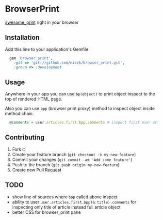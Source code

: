 # BrowserPrint

[awesome_print][ap] right in your browser

## Installation

Add this line to your application's Gemfile:

``` rb
  gem 'browser_print',
    :git => 'git://github.com/nicck/browser_print.git',
    :group => :development
```

## Usage

Anywhere in your app you can use `bp(object)` to print object inspect to the top of rendered HTML page.

Also you can use `bpp` (browser print proxy) method to inspect object inside method chain.

``` rb
  @comments = user.articles.first.bpp.comments # inspect first user article
```

## Contributing

1. Fork it
2. Create your feature branch (`git checkout -b my-new-feature`)
3. Commit your changes (`git commit -am 'Add some feature'`)
4. Push to the branch (`git push origin my-new-feature`)
5. Create new Pull Request

## TODO

- show line of sources where `bpp` called above inspect
- ability to user `user.articles.first.bpp(&:title).comments` for inspecting only title of article instead full article object
- better CSS for browser_print pane

[ap]: http://github.com/michaeldv/awesome_print
